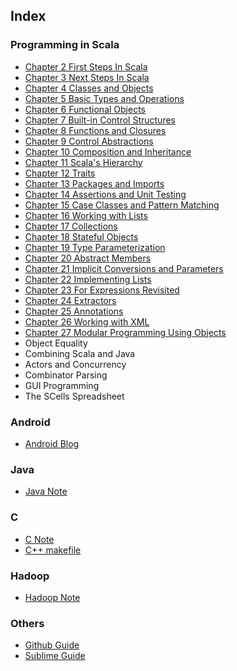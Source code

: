 ## Index

### Programming in Scala
+ [Chapter 2 First Steps In Scala](https://github.com/kunSong/Note/blob/master/ProgrammingInScala/Chapter2FirstStepsinScala.md)
+ [Chapter 3 Next Steps In Scala](https://github.com/kunSong/Note/blob/master/ProgrammingInScala/Chapter3NextStepsinScala.md)
+ [Chapter 4 Classes and Objects](https://github.com/kunSong/Note/blob/master/ProgrammingInScala/Chapter4ClassesAndObjects.md)
+ [Chapter 5 Basic Types and Operations](https://github.com/kunSong/Note/blob/master/ProgrammingInScala/Chapter5BasicTypesAndOperations.md)
+ [Chapter 6 Functional Objects](https://github.com/kunSong/Note/blob/master/ProgrammingInScala/Chapter6FunctionalObjects.md)
+ [Chapter 7 Built-in Control Structures](https://github.com/kunSong/Note/blob/master/ProgrammingInScala/Chapter7BuiltInControlStructures.md)
+ [Chapter 8 Functions and Closures](https://github.com/kunSong/Note/blob/master/ProgrammingInScala/Chapter8FunctionsAndClosures.md)
+ [Chapter 9 Control Abstractions](https://github.com/kunSong/Note/blob/master/ProgrammingInScala/Chapter9ControlAbstraction.md)
+ [Chapter 10 Composition and Inheritance](https://github.com/kunSong/Note/blob/master/ProgrammingInScala/Chapter10CompositionAndInheritance.md)
+ [Chapter 11 Scala's Hierarchy](https://github.com/kunSong/Note/blob/master/ProgrammingInScala/Chapter11ScalasHierarchy.md)
+ [Chapter 12 Traits](https://github.com/kunSong/Note/blob/master/ProgrammingInScala/Chapter12Traits.md)
+ [Chapter 13 Packages and Imports](https://github.com/kunSong/Note/blob/master/ProgrammingInScala/Chapter13PackagesAndImports.md)
+ [Chapter 14 Assertions and Unit Testing](https://github.com/kunSong/Note/blob/master/ProgrammingInScala/Chapter14AssertionsAndUnitTesting.md)
+ [Chapter 15 Case Classes and Pattern Matching](https://github.com/kunSong/Note/blob/master/ProgrammingInScala/Chapter15CaseClassesAndPatternMatching.md)
+ [Chapter 16 Working with Lists](https://github.com/kunSong/Note/blob/master/ProgrammingInScala/Chapter16WorkingWithLists.md)
+ [Chapter 17 Collections](https://github.com/kunSong/Note/blob/master/ProgrammingInScala/Chapter17Collections.md)
+ [Chapter 18 Stateful Objects](https://github.com/kunSong/Note/blob/master/ProgrammingInScala/Chapter18StatefulObjects.md)
+ [Chapter 19 Type Parameterization](https://github.com/kunSong/Note/blob/master/ProgrammingInScala/Chapter19TypeParameterization.md)
+ [Chapter 20 Abstract Members](https://github.com/kunSong/Note/blob/master/ProgrammingInScala/Chapter20AbstractMembers.md)
+ [Chapter 21 Implicit Conversions and Parameters](https://github.com/kunSong/Note/blob/master/ProgrammingInScala/Chapter21ImplicitConversionsAndParameters.md)
+ [Chapter 22 Implementing Lists](https://github.com/kunSong/Note/blob/master/ProgrammingInScala/Chapter22ImplementingLists.md)
+ [Chapter 23 For Expressions Revisited](https://github.com/kunSong/Note/blob/master/ProgrammingInScala/Chapter23ForExpressionsRevisited.md)
+ [Chapter 24 Extractors](https://github.com/kunSong/Note/blob/master/ProgrammingInScala/Chapter24Extractors.md)
+ [Chapter 25 Annotations](https://github.com/kunSong/Note/blob/master/ProgrammingInScala/Chapter25Annotations.md)
+ [Chapter 26 Working with XML](https://github.com/kunSong/Note/blob/master/ProgrammingInScala/Chapter26WorkingWithXML.md)
+ [Chapter 27 Modular Programming Using Objects](https://github.com/kunSong/Note/blob/master/ProgrammingInScala/Chapter27ModularProgrammingUsingObjects.md)
+ Object Equality
+ Combining Scala and Java
+ Actors and Concurrency
+ Combinator Parsing
+ GUI Programming
+ The SCells Spreadsheet

### Android
+ [Android Blog](https://github.com/kunSong/Note/blob/master/AndroidLearn.md)

### Java
+ [Java Note](https://github.com/kunSong/Note/blob/master/JavaLearn.md)

### C
+ [C Note](https://github.com/kunSong/Note/blob/master/CLearn.md)
+ [C++ makefile](https://github.com/kunSong/Note/blob/master/makefile)

### Hadoop
+ [Hadoop Note](https://github.com/kunSong/Note/blob/master/HadoopLearn.md)

### Others
+ [Github Guide](https://github.com/kunSong/Note/blob/master/Github.md)
+ [Sublime Guide](https://github.com/kunSong/Note/blob/master/Sublime.md)

